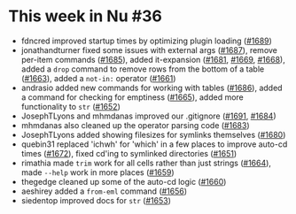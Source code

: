 # This week in Nu #36

- fdncred improved startup times by optimizing plugin loading ([#1689](https://github.com/nushell/nushell/pull/1689))
- jonathandturner fixed some issues with external args ([#1687](https://github.com/nushell/nushell/pull/1687)), remove per-item commands ([#1685](https://github.com/nushell/nushell/pull/1685)), added it-expansion ([#1681](https://github.com/nushell/nushell/pull/1681), [#1669](https://github.com/nushell/nushell/pull/1669), [#1668](https://github.com/nushell/nushell/pull/1668)), added a `drop` command to remove rows from the bottom of a table ([#1663](https://github.com/nushell/nushell/pull/1663)), added a `not-in:` operator ([#1661](https://github.com/nushell/nushell/pull/1661))
- andrasio added new commands for working with tables ([#1686](https://github.com/nushell/nushell/pull/1686)), added a command for checking for emptiness ([#1665](https://github.com/nushell/nushell/pull/1665)), added more functionality to `str` ([#1652](https://github.com/nushell/nushell/pull/1652))
- JosephTLyons and mhmdanas improved our .gitignore ([#1691](https://github.com/nushell/nushell/pull/1691), [#1684](https://github.com/nushell/nushell/pull/1684))
- mhmdanas also cleaned up the operator parsing code ([#1683](https://github.com/nushell/nushell/pull/1683))
- JosephTLyons added showing filesizes for symlinks themselves ([#1680](https://github.com/nushell/nushell/pull/1680))
- quebin31 replaced 'ichwh' for 'which' in a few places to improve auto-cd times ([#1672](https://github.com/nushell/nushell/pull/1672)), fixed cd'ing to symlinked directories ([#1651](https://github.com/nushell/nushell/pull/1651))
- rimathia made `trim` work for all cells rather than just strings ([#1664](https://github.com/nushell/nushell/pull/1664)), made `--help` work in more places ([#1659](https://github.com/nushell/nushell/pull/1659))
- thegedge cleaned up some of the auto-cd logic ([#1660](https://github.com/nushell/nushell/pull/1660))
- aeshirey added a `from-eml` command ([#1656](https://github.com/nushell/nushell/pull/1656))
- siedentop improved docs for `str` ([#1653](https://github.com/nushell/nushell/pull/1653))
